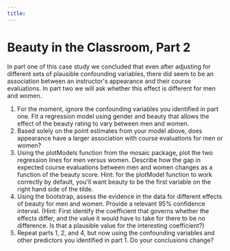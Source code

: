 ```yaml
---
title: 
---
```


# Beauty in the Classroom, Part 2

In part one of this case study we concluded that even after adjusting for different
sets of plausible confounding variables, there did seem to be an association between
an instructor's appearance and their course evaluations. In part two we will ask whether
this effect is different for men and women.

1. For the moment, ignore the confounding variables you identified in part one. Fit
a regression model using gender and beauty that allows the effect of the beauty rating
to vary between men and women.
2. Based solely on the point estimates from your model above, does appearance have a larger
association with course evaluations for men or women?
3. Using the plotModels function from the mosaic package, plot the two regression lines
for men versus women. Describe how the gap in expected course evaluations between men and women changes as a function of the beauty score.
Hint: for the plotModel function to work correctly by default, you'll want beauty to be the first variable on the right hand side of the tilde.
4. Using the bootstrap, assess the evidence in the data for different effects of beauty
for men and women. Provide a relevant 95% confidence interval. (Hint: First identify the 
coefficient that governs whether the effects differ, and the value it would have to take 
for there to be no difference. Is that a plausible value for the interesting coefficient?)
5. Repeat parts 1, 2, and 4, but now using the confounding variables and other predictors you
identified in part 1. Do your conclusions change?
